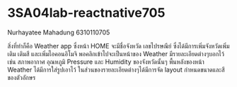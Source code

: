 # 3SA04lab-reactnative705
Nurhayatee Mahadung 6310110705

สิ่งที่ทำก็คือ Weather app ซึ่งหน้า HOME จะมีชื่อจังหวัด เลขไปรษณีย์ ซึ่งได้มีการเพิ่มจังหวัดเพิ่มเติม เติมสี และเพิ่มไอคอนอิโมจิ
พอคลิกเข้าไปจะเป็นหน้าของ Weather มีรายละเอียดต่างๆบอกไว้ เช่น สภาพอากาศ อุณหภูมิ Pressure และ Humidity ของจังหวัดนั้นๆ 
พื้นหลังของหน้า Weather ได้มีการใส่รูปเอาไว้ 
ในส่วนของรายละเอียดต่างๆได้มีการจัด layout กำหนดขนาดและสีของตัวอักษร
